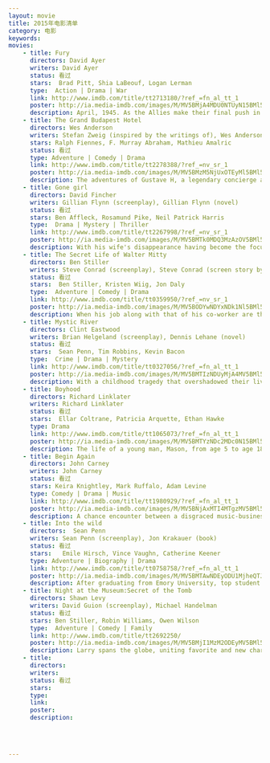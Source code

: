```yaml
---
layout: movie 
title: 2015年电影清单
category: 电影
keywords: 
movies: 
    - title: Fury 
      directors: David Ayer
      writers: David Ayer
      status: 看过
      stars:  Brad Pitt, Shia LaBeouf, Logan Lerman
      type:  Action | Drama | War 
      link: http://www.imdb.com/title/tt2713180/?ref_=fn_al_tt_1
      poster: http://ia.media-imdb.com/images/M/MV5BMjA4MDU0NTUyN15BMl5BanBnXkFtZTgwMzQxMzY4MjE@._V1_SX214_AL_.jpg
      description: April, 1945. As the Allies make their final push in the European Theatre, a battle-hardened army sergeant named Wardaddy commands a Sherman tank and his five-man crew on a deadly mission behind enemy lines. Out-numbered, out-gunned, and with a rookie soldier thrust into their platoon, Wardaddy and his men face overwhelming odds in their heroic attempts to strike at the heart of Nazi Germany.
    - title: The Grand Budapest Hotel
      directors: Wes Anderson
      writers: Stefan Zweig (inspired by the writings of), Wes Anderson (screenplay)
      stars: Ralph Fiennes, F. Murray Abraham, Mathieu Amalric
      status: 看过 
      type: Adventure | Comedy | Drama
      link: http://www.imdb.com/title/tt2278388/?ref_=nv_sr_1
      poster: http://ia.media-imdb.com/images/M/MV5BMzM5NjUxOTEyMl5BMl5BanBnXkFtZTgwNjEyMDM0MDE@._V1_SX214_AL_.jpg
      description: The adventures of Gustave H, a legendary concierge at a famous hotel from the fictional Republic of Zubrowka between the first and second World Wars, and Zero Moustafa, the lobby boy who becomes his most trusted friend.										Typical Wes Anderson cinematic style film, visually amazing, somtimes arty and esoteric. Checkout Moonrise Kingdom or The Life Aquatic or Fantastic Mr. Fox. P.S. This movie is devoted to Stefan Zweig and Walter Benjamin(http://en.wikipedia.org/wiki/Walter_Benjamin). 
    - title: Gone girl 
      directors: David Fincher
      writers: Gillian Flynn (screenplay), Gillian Flynn (novel) 
      status: 看过
      stars: Ben Affleck, Rosamund Pike, Neil Patrick Harris
      type:  Drama | Mystery | Thriller
      link: http://www.imdb.com/title/tt2267998/?ref_=nv_sr_1
      poster: http://ia.media-imdb.com/images/M/MV5BMTk0MDQ3MzAzOV5BMl5BanBnXkFtZTgwNzU1NzE3MjE@._V1_SY317_CR0,0,214,317_AL_.jpg
      description: With his wife's disappearance having become the focus of an intense media circus, a man sees the spotlight turned on him when it's suspected that he may not be innocent.
    - title: The Secret Life of Walter Mitty 
      directors: Ben Stiller
      writers: Steve Conrad (screenplay), Steve Conrad (screen story by)
      status: 看过
      stars:  Ben Stiller, Kristen Wiig, Jon Daly
      type:  Adventure | Comedy | Drama
      link: http://www.imdb.com/title/tt0359950/?ref_=nv_sr_1
      poster: http://ia.media-imdb.com/images/M/MV5BODYwNDYxNDk1Nl5BMl5BanBnXkFtZTgwOTAwMTk2MDE@._V1_SX214_AL_.jpg
      description: When his job along with that of his co-worker are threatened, Walter takes action in the real world embarking on a global journey that turns into an adventure more extraordinary than anything he could have ever imagined. Live by the rule of ABC. Adventure, Brave, Creative. Beautiful things never ask for attention. 
    - title: Mystic River
      directors: Clint Eastwood
      writers: Brian Helgeland (screenplay), Dennis Lehane (novel) 
      status: 看过
      stars:  Sean Penn, Tim Robbins, Kevin Bacon
      type:  Crime | Drama | Mystery 
      link: http://www.imdb.com/title/tt0327056/?ref_=fn_al_tt_1
      poster: http://ia.media-imdb.com/images/M/MV5BMTIzNDUyMjA4MV5BMl5BanBnXkFtZTYwNDc4ODM3._V1_SX214_AL_.jpg
      description: With a childhood tragedy that overshadowed their lives, three men are reunited by circumstance when one loses a daughter.
    - title: Boyhood 
      directors: Richard Linklater
      writers: Richard Linklater
      status: 看过
      stars:  Ellar Coltrane, Patricia Arquette, Ethan Hawke
      type: Drama 
      link: http://www.imdb.com/title/tt1065073/?ref_=fn_al_tt_1
      poster: http://ia.media-imdb.com/images/M/MV5BMTYzNDc2MDc0N15BMl5BanBnXkFtZTgwOTcwMDQ5MTE@._V1_SY317_CR0,0,214,317_AL_.jpg
      description: The life of a young man, Mason, from age 5 to age 18. Linklater somehow manages to authentically capture 12 years of life experiences into a beautiful and moving 3 hour film. Although the movie itself has nothing new, it is not difficult for us to feel the quintenssense of time. We hear a lot of age stories, but none of them can dwarf the story of our own life. Just seize the moment.
    - title: Begin Again 
      directors: John Carney
      writers: John Carney
      status: 看过
      stars: Keira Knightley, Mark Ruffalo, Adam Levine
      type: Comedy | Drama | Music
      link: http://www.imdb.com/title/tt1980929/?ref_=fn_al_tt_1
      poster: http://ia.media-imdb.com/images/M/MV5BNjAxMTI4MTgzMV5BMl5BanBnXkFtZTgwOTAwODEwMjE@._V1_SX214_AL_.jpg
      description: A chance encounter between a disgraced music-business executive and a young singer-songwriter new to Manhattan turns into a promising collaboration between the two talents. 
    - title: Into the wild
      directors:  Sean Penn
      writers: Sean Penn (screenplay), Jon Krakauer (book)
      status: 看过
      stars:   Emile Hirsch, Vince Vaughn, Catherine Keener
      type: Adventure | Biography | Drama 
      link: http://www.imdb.com/title/tt0758758/?ref_=fn_al_tt_1
      poster: http://ia.media-imdb.com/images/M/MV5BMTAwNDEyODU1MjheQTJeQWpwZ15BbWU2MDc3NDQwNw@@._V1_SY317_CR0,0,214,317_AL_.jpg
      description: After graduating from Emory University, top student and athlete Christopher McCandless abandons his possessions, gives his entire $24,000 savings account to charity and hitchhikes to Alaska to live in the wilderness. Along the way, Christopher encounters a series of characters that shape his life.
    - title: Night at the Museum:Secret of the Tomb 
      directors: Shawn Levy 
      writers: David Guion (screenplay), Michael Handelman 
      status: 看过
      stars: Ben Stiller, Robin Williams, Owen Wilson
      type:  Adventure | Comedy | Family 
      link: http://www.imdb.com/title/tt2692250/
      poster: http://ia.media-imdb.com/images/M/MV5BMjI1MzM2ODEyMV5BMl5BanBnXkFtZTgwNTIzODAwMzE@._V1_SY317_CR3,0,214,317_AL_.jpg
      description: Larry spans the globe, uniting favorite and new characters while embarking on an epic quest to save the magic before it is gone forever. family film...
    - title:
      directors: 
      writers: 
      status: 看过
      stars:  
      type:  
      link: 
      poster: 
      description: 
 


 
---
```

